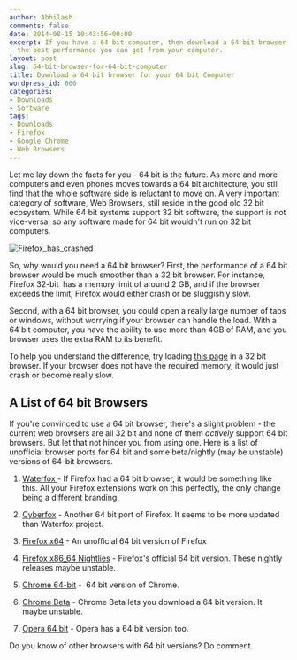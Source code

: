 ```yaml
---
author: Abhilash
comments: false
date: 2014-08-15 10:43:56+00:00
excerpt: If you have a 64 bit computer, then download a 64 bit browser to leverage
  the best performance you can get from your computer.
layout: post
slug: 64-bit-browser-for-64-bit-computer
title: Download a 64 bit browser for your 64 bit Computer
wordpress_id: 660
categories:
- Downloads
- Software
tags:
- Downloads
- Firefox
- Google Chrome
- Web Browsers
---
```


Let me lay down the facts for you - 64 bit is the future. As more and more computers and even phones moves towards a 64 bit architecture, you still find that the whole software side is reluctant to move on. A very important category of software, Web Browsers, still reside in the good old 32 bit ecosystem. While 64 bit systems support 32 bit software, the support is not vice-versa, so any software made for 64 bit wouldn't run on 32 bit computers.

![Firefox_has_crashed](http://img.techcovered.org/tc/Firefox_has_crashed.jpg)

So, why would you need a 64 bit browser? First, the performance of a 64 bit browser would be much smoother than a 32 bit browser. For instance, Firefox 32-bit  has a memory limit of around 2 GB, and if the browser exceeds the limit, Firefox would either crash or be sluggishly slow.

Second, with a 64 bit browser, you could open a really large number of tabs or windows, without worrying if your browser can handle the load. With a 64 bit computer, you have the ability to use more than 4GB of RAM, and you browser uses the extra RAM to its benefit.

To help you understand the difference, try loading [this page](http://www.whatwg.org/specs/web-apps/current-work/) in a 32 bit browser. If your browser does not have the required memory, it would just crash or become really slow.


## A List of 64 bit Browsers


If you're convinced to use a 64 bit browser, there's a slight problem - the current web browsers are all 32 bit and none of them _actively_ support 64 bit browsers. But let that not hinder you from using one. Here is a list of unofficial browser ports for 64 bit and some beta/nightly (may be unstable) versions of 64-bit browsers.



	
  1. [Waterfox ](https://www.waterfoxproject.org/)- If Firefox had a 64 bit browser, it would be something like this. All your Firefox extensions work on this perfectly, the only change being a different branding.

	
  2. [Cyberfox](http://sourceforge.net/projects/cyberfox/) - Another 64 bit port of Firefox. It seems to be more updated than Waterfox project.

	
  3. [Firefox x64](http://www.mozilla64bit.com/) - An unofficial 64 bit version of Firefox

	
  4. [Firefox x86_64 Nightlies](http://ftp.mozilla.org/pub/mozilla.org/firefox/nightly/latest-trunk/) - Firefox's official 64 bit version. These nightly releases maybe unstable.

	
  5. [Chrome 64-bit](http://www.chrome64bit.com/) -  64 bit version of Chrome.

	
  6. [Chrome Beta](https://www.google.com/intl/en/chrome/browser/beta.html) - Chrome Beta lets you download a 64 bit version. It maybe unstable.

	
  7. [Opera 64 bit](http://www.opera64bit.com/) - Opera has a 64 bit version too.


Do you know of other browsers with 64 bit versions? Do comment.
